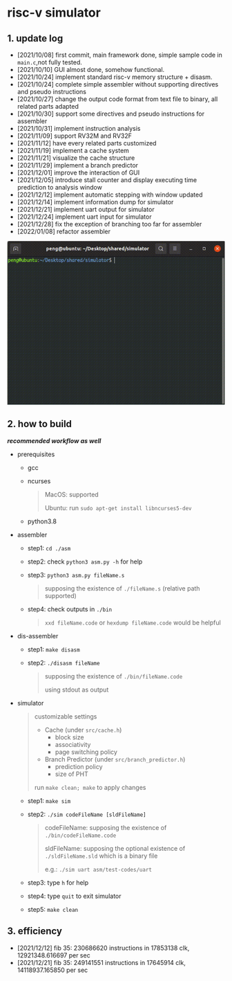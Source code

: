 # risc-v simulator

## 1. update log

- [2021/10/08] first commit, main framework done, simple sample code in `main.c`,not fully tested.
- [2021/10/10] GUI almost done, somehow functional.
- [2021/10/24] implement standard risc-v memory structure + disasm.
- [2021/10/24] complete simple assembler without supporting directives and pseudo instructions
- [2021/10/27] change the output code format from text file to binary, all related parts adapted
- [2021/10/30] support some directives and pseudo instructions for assembler
- [2021/10/31] implement instruction analysis
- [2021/11/09] support RV32M and RV32F
- [2021/11/12] have every related parts customized
- [2021/11/19] implement a cache system
- [2021/11/21] visualize the cache structure
- [2021/11/29] implement a branch predictor
- [2021/12/01] improve the interaction of GUI
- [2021/12/05] introduce stall counter and display executing time prediction to analysis window
- [2021/12/12] implement automatic stepping with window updated
- [2021/12/14] implement information dump for simulator
- [2021/12/21] implement uart output for simulator
- [2021/12/24] implement uart input for simulator
- [2021/12/28] fix the exception of branching too far for assembler
- [2022/01/08] refactor assembler

![sample](sample.gif)

## 2. how to build

***recommended workflow as well***

- prerequisites
	- gcc
	- ncurses

		> MacOS: supported
		> 
		> Ubuntu: run `sudo apt-get install libncurses5-dev`
	
	- python3.8

- assembler
	- step1: `cd ./asm`
	- step2: check `python3 asm.py -h` for help
	- step3: `python3 asm.py fileName.s`

		> supposing the existence of `./fileName.s` (relative path supported)
	
	- step4: check outputs in `./bin`

		> `xxd fileName.code` or `hexdump fileName.code` would be helpful
	
- dis-assembler
	- step1: `make disasm`
	- step2: `./disasm fileName`

		> supposing the existence of `./bin/fileName.code`
		>
		> using stdout as output

- simulator

	> customizable settings
	> 
	> - Cache (under `src/cache.h`)
	> 	- block size
	> 	- associativity
	>	- page switching policy
	> - Branch Predictor (under `src/branch_predictor.h`)
	> 	- prediction policy
	> 	- size of PHT
	> 
	> run `make clean; make` to apply changes

	- step1: `make sim`
	- step2: `./sim codeFileName [sldFileName]`

		> codeFileName: supposing the existence of `./bin/codeFileName.code`
		> 
		> sldFileName: supposing the optional existence of `./sldFileName.sld` which is a binary file
		> 
		> e.g.: `./sim uart asm/test-codes/uart`
	
	- step3: type `h` for help
	- step4: type `quit` to exit simulator
	- step5: `make clean`

## 3. efficiency

- [2021/12/12] fib 35: 230686620 instructions in 17853138 clk, 12921348.616697 per sec
- [2021/12/21] fib 35: 249141551 instructions in 17645914 clk, 14118937.165850 per sec
